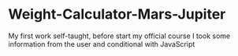 # Weight-Calculator-Mars-Jupiter
My first work self-taught, before start my official course
I took some information from the user and conditional with JavaScript
